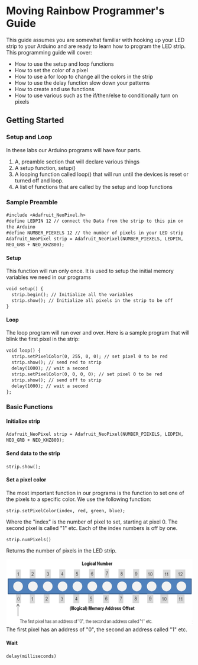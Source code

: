 # Moving Rainbow Programmer's Guide
This guide assumes you are somewhat familiar with hooking up your LED strip to your Arduino and are ready to learn how to program the LED strip.  This programming guide will cover:
- How to use the setup and loop functions
- How to set the color of a pixel
- How to use a for loop to change all the colors in the strip
- How to use the delay function slow down your patterns
- How to create and use functions
- How to use various such as the if/then/else to conditionally turn on pixels

## Getting Started
### Setup and Loop
In these labs our Arduino programs will have four parts.
1. A, preamble section that will declare various things
2. A setup function, setup()
3. A looping function called loop() that will run until the devices is reset or turned off and loop.
4. A list of functions that are called by the setup and loop functions

### Sample Preamble
```
#include <Adafruit_NeoPixel.h>
#define LEDPIN 12 // connect the Data from the strip to this pin on the Arduino
#define NUMBER_PIEXELS 12 // the number of pixels in your LED strip
Adafruit_NeoPixel strip = Adafruit_NeoPixel(NUMBER_PIEXELS, LEDPIN, NEO_GRB + NEO_KHZ800);
```
#### Setup
This function will run only once.  It is used to setup the initial memory variables we need in our programs
```
void setup() {
  strip.begin(); // Initialize all the variables
  strip.show(); // Initialize all pixels in the strip to be off
}
```
#### Loop
The loop program will run over and over.  Here is a sample program that will blink the first pixel in the strip:
```
void loop() {
  strip.setPixelColor(0, 255, 0, 0); // set pixel 0 to be red
  strip.show(); // send red to strip
  delay(1000); // wait a second
  strip.setPixelColor(0, 0, 0, 0); // set pixel 0 to be red
  strip.show(); // send off to strip
  delay(1000); // wait a second
};
```

### Basic Functions

#### Initialize strip
```
Adafruit_NeoPixel strip = Adafruit_NeoPixel(NUMBER_PIEXELS, LEDPIN, NEO_GRB + NEO_KHZ800);
```
#### Send data to the strip
```
strip.show();
```
#### Set a pixel color
The most important function in our programs is the function to set one of the pixels to a specific color.  We use the following function:
```
strip.setPixelColor(index, red, green, blue);
```
Where the "index" is the number of pixel to set, starting at pixel 0.  The second pixel is called "1" etc.  Each of the index numbers is off by one.

```
strip.numPixels()
```
Returns the number of pixels in the LED strip.

![Pixel Numbering](images/pixel-numbering.png)
The first pixel has an address of "0", the second an address called "1" etc.
#### Wait
```
delay(milliseconds)
```



